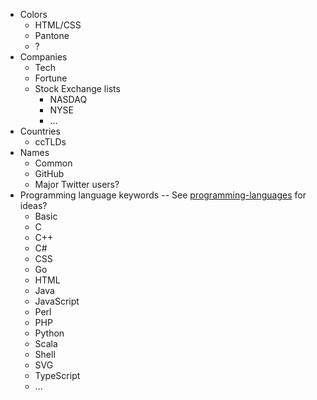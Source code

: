 * Colors
  * HTML/CSS
  * Pantone
  * ?
* Companies
  * Tech
  * Fortune
  * Stock Exchange lists
    * NASDAQ
    * NYSE
    * ...
* Countries
  * ccTLDs
* Names
  * Common
  * GitHub
  * Major Twitter users?
* Programming language keywords -- See [programming-languages](https://github.com/collections/programming-languages) for ideas?
  * Basic
  * C
  * C++
  * C#
  * CSS
  * Go
  * HTML
  * Java
  * JavaScript
  * Perl
  * PHP
  * Python
  * Scala
  * Shell
  * SVG
  * TypeScript
  * ...

